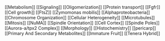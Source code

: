 [[Metabolism]]
[[Signaling]]
[[Oligomerization]]
[[Protein transport]]
[[Fgfr]]
[[Cell growth]]
[[FtsZ]]
[[Zymomonas mobilis]]
[[Alphaproteobacteria]]
[[Chromosome Organization]]
[[Cellular Heterogeneity]]
[[Microtubules]]
[[Mitosis]]
[[NuMA]]
[[Spindle Orientation]]
[[Cell Cortex]]
[[Spindle Poles]]
[[Aurora-a/tpx2 Complex]]
[[Morphology]]
[[Histochemistry]]
[[pericarp]]
[[Primary And Secondary Metabolites]]
[[Immature Fruit]]
[[Tenera Hybrid]]
